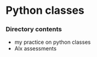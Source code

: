 <h1>Python classes</h1>
<h3>Directory contents</h3>
<ul>
<li>my practice on python classes</li>
<li>Alx assessments</li>
</ul>
